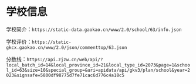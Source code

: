# 学校信息

学校简介：`https://static-data.gaokao.cn/www/2.0/school/63/info.json`

学校评价：`https://static-gkcx.gaokao.cn/www/2.0/json/commenttop/63.json`

分数线：`https://api.zjzw.cn/web/api/?local_batch_id=14&local_province_id=21&local_type_id=2073&page=1&school_id=63&size=10&special_group=&uri=apidata/api/gkv3/plan/school&year=2023&signsafe=5800df98775d7fe71cac6d776c4a18c5`

